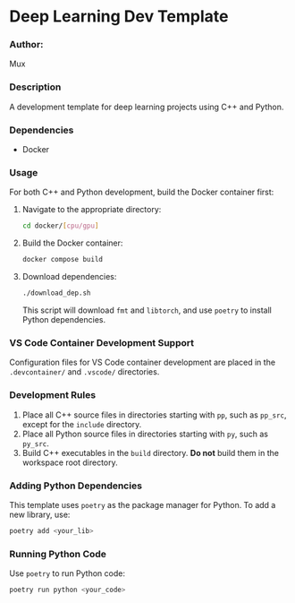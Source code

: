 # Deep Learning Dev Template

### Author:
Mux
### Description
A development template for deep learning projects using C++ and Python.

### Dependencies
* Docker

### Usage
For both C++ and Python development, build the Docker container first:

1. Navigate to the appropriate directory:
    ```bash
    cd docker/[cpu/gpu]
    ```
2. Build the Docker container:
    ```bash
    docker compose build
    ```
3. Download dependencies:
    ```bash
    ./download_dep.sh
    ```
    This script will download `fmt` and `libtorch`, and use `poetry` to install Python dependencies.

### VS Code Container Development Support
Configuration files for VS Code container development are placed in the `.devcontainer/` and `.vscode/` directories.

### Development Rules
1. Place all C++ source files in directories starting with `pp`, such as `pp_src`, except for the `include` directory.
2. Place all Python source files in directories starting with `py`, such as `py_src`.
3. Build C++ executables in the `build` directory. **Do not** build them in the workspace root directory.

### Adding Python Dependencies
This template uses `poetry` as the package manager for Python. To add a new library, use:
```bash
poetry add <your_lib>
```

### Running Python Code
Use `poetry` to run Python code:
```bash
poetry run python <your_code>
```